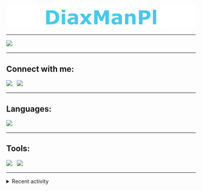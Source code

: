 ![](static/baner.png)

---
![](https://github-readme-stats.vercel.app/api?username=DiaxManPl&title_color=4ac8e8&bg_color=2d2a2e&text_color=fff&hide_border=true)

---


## Connect with me:
[![](https://img.shields.io/badge/Discord-7289DA?style=for-the-badge&logo=discord&logoColor=white)][websiteDc]
&nbsp;
[![](https://img.shields.io/badge/Gmail-D14836?style=for-the-badge&logo=gmail&logoColor=white)][websiteEmail]

---

## Languages:
![](https://github-readme-stats.vercel.app/api/top-langs/?username=DiaxManPl&title_color=4ac8e8&bg_color=2d2a2e&text_color=fff&hide_border=true)

---

## Tools:
[![](https://img.shields.io/badge/Visual_Studio_Code-0078D4?style=for-the-badge&logo=visual%20studio%20code&logoColor=white)](https://code.visualstudio.com/)
&nbsp;
[![](https://img.shields.io/badge/Windows_Terminal-4D4D4D?style=for-the-badge&logo=windows%20terminal&logoColor=white)](https://www.microsoft.com/en-us/p/windows-terminal/9n0dx20hk701)

---

<details>
  <summary> Recent activity </summary>
<!--START_SECTION:activity-->
1. 💪 Opened PR [#11](https://github.com/Jinzulen/DEmojiJS/pull/11) in [Jinzulen/DEmojiJS](https://github.com/Jinzulen/DEmojiJS)
2. 🗣 Commented on [#6039](https://github.com/discordjs/discord.js/issues/6039) in [discordjs/discord.js](https://github.com/discordjs/discord.js)
3. ❗️ Closed issue [#73](https://github.com/AngeloCore/discord-buttons/issues/73) in [AngeloCore/discord-buttons](https://github.com/AngeloCore/discord-buttons)
4. 🗣 Commented on [#73](https://github.com/AngeloCore/discord-buttons/issues/73) in [AngeloCore/discord-buttons](https://github.com/AngeloCore/discord-buttons)
5. 🗣 Commented on [#73](https://github.com/AngeloCore/discord-buttons/issues/73) in [AngeloCore/discord-buttons](https://github.com/AngeloCore/discord-buttons)
<!--END_SECTION:activity-->

</details>


[websiteDc]: https://diaxmanpl.tk/dc
[websiteEmail]: https://diaxmanpl.tk/email





